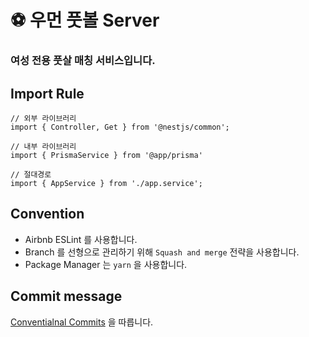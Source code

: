 # :soccer: 우먼 풋볼 Server
### 여성 전용 풋살 매칭 서비스입니다.

## Import Rule
```
// 외부 라이브러리
import { Controller, Get } from '@nestjs/common';

// 내부 라이브러리
import { PrismaService } from '@app/prisma'

// 절대경로
import { AppService } from './app.service';
```

## Convention
- Airbnb ESLint 를 사용합니다.
- Branch 를 선형으로 관리하기 위해 ```Squash and merge``` 전략을 사용합니다.
- Package Manager 는 ```yarn``` 을 사용합니다.

## Commit message
[Conventialnal Commits](https://www.conventionalcommits.org/ko/v1.0.0-beta.4/) 을 따릅니다.